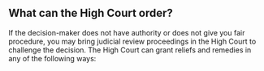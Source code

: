 ##  What can the High Court order?

If the decision-maker does not have authority or does not give you fair
procedure, you may bring judicial review proceedings in the High Court to
challenge the decision. The High Court can grant reliefs and remedies in any
of the following ways:
